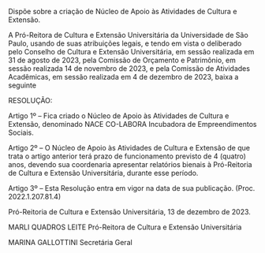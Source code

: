 Dispõe sobre a criação de Núcleo de Apoio às Atividades de Cultura e Extensão.

A Pró-Reitora de Cultura e Extensão Universitária da Universidade de São Paulo, usando de suas atribuições legais, e tendo em vista o deliberado pelo Conselho de Cultura e Extensão Universitária, em sessão realizada em 31 de agosto de 2023, pela Comissão de Orçamento e Patrimônio, em sessão realizada 14 de novembro de 2023, e pela Comissão de Atividades Acadêmicas, em sessão realizada em 4 de dezembro de 2023, baixa a seguinte

RESOLUÇÃO:

Artigo 1º – Fica criado o Núcleo de Apoio às Atividades de Cultura e Extensão, denominado NACE CO-LABORA Incubadora de Empreendimentos Sociais.

Artigo 2º – O Núcleo de Apoio às Atividades de Cultura e Extensão de que trata o artigo anterior terá prazo de funcionamento previsto de 4 (quatro) anos, devendo sua coordenaria apresentar relatórios bienais à Pró-Reitoria de Cultura e Extensão Universitária, durante esse período.

Artigo 3º – Esta Resolução entra em vigor na data de sua publicação. (Proc. 2022.1.207.81.4)

Pró-Reitoria de Cultura e Extensão Universitária, 13 de dezembro de 2023.

MARLI QUADROS LEITE
Pró-Reitora de Cultura e Extensão Universitária

MARINA GALLOTTINI
Secretária Geral